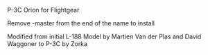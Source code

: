 P-3C Orion for Flightgear

Remove -master from the end of the name to install

Modified from initial L-188 Model by Martien Van der Plas and David Waggoner to P-3C by Zorka
